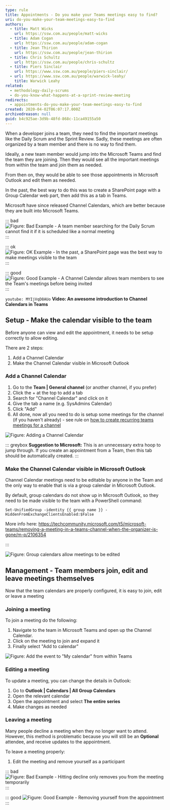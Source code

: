 ```yaml
---
type: rule
title: Appointments - Do you make your Teams meetings easy to find?
uri: do-you-make-your-team-meetings-easy-to-find
authors:
  - title: Matt Wicks
    url: https://ssw.com.au/people/matt-wicks
  - title: Adam Cogan
    url: https://ssw.com.au/people/adam-cogan
  - title: Jean Thirion
    url: https://ssw.com.au/people/jean-thirion
  - title: Chris Schultz
    url: https://ssw.com.au/people/chris-schultz
  - title: Piers Sinclair
    url: https://www.ssw.com.au/people/piers-sinclair/
  - url: https://www.ssw.com.au/people/warwick-leahy/
    title: Warwick Leahy
related:
  - methodology-daily-scrums
  - do-you-know-what-happens-at-a-sprint-review-meeting
redirects:
  - appointments-do-you-make-your-team-meetings-easy-to-find
created: 2020-04-02T06:07:17.000Z
archivedreason: null
guid: b4c925ae-3d9b-48fd-868c-11ca49155a50
---
```


When a developer joins a team, they need to find the important meetings like the Daily Scrum and the Sprint Review. Sadly, these meetings are often organized by a team member and there is no way to find them.

Ideally, a new team member would jump into the Microsoft Teams and find the team they are joining. Then they would see all the important meetings from within the team and join them as needed.

From then on, they would be able to see those appointments in Microsoft Outlook and edit them as needed.

In the past, the best way to do this was to create a SharePoint page with a Group Calendar web part, then add this as a tab in Teams. 

Microsoft have since released Channel Calendars, which are better because they are built into Microsoft Teams.

<!--endintro-->

::: bad
![Figure: Bad Example - A team member searching for the Daily Scrum cannot find it if it is scheduled like a normal meeting](teams-meetings-bad-example.png)
:::

::: ok
![Figure: OK Example - In the past, a SharePoint page was the best way to make meetings visible to the team](team-meetings-ok-example.jpg)
:::

::: good
![Figure: Good Example - A Channel Calendar allows team members to see the Team's meetings before being invited](teams-calendar-good.png)
:::

`youtube: MYIjVqD8AUo`
**Video: An awesome introduction to Channel Calendars in Teams**

## Setup - Make the calendar visible to the team
Before anyone can view and edit the appointment, it needs to be setup correctly to allow editing.

There are 2 steps:
1. Add a Channel Calendar
2. Make the Channel Calendar visible in Microsoft Outlook

### Add a Channel Calendar

1. Go to the **Team | General channel** (or another channel, if you prefer)
2. Click the + at the top to add a tab
3. Search for "Channel Calendar" and click on it
4. Give the tab a name (e.g. SysAdmins Calendar)
5. Click "Add"
6. All done, now all you need to do is setup some meetings for the channel (if you haven't already) - see rule on [how to create recurring teams meetings for a channel](/create-recurring-teams-meetings-for-a-channel)

![Figure: Adding a Channel Calendar](adding-channel-calendar.png)

::: greybox
**Suggestion to Microsoft:** This is an unnecessary extra hoop to jump through. If you create an appointment from a Team, then this tab should be automatically created.
:::

### Make the Channel Calendar visible in Microsoft Outlook

Channel Calendar meetings need to be editable by anyone in the Team and the only way to enable that is via a group calendar in Microsoft Outlook.

By default, group calendars do not show up in Microsoft Outlook, so they need to be made visible to the team with a PowerShell command:

```
Set-UnifiedGroup -identity {{ group name }} -HiddenFromExchangeClientsEnabled:$False
```

More info here: https://techcommunity.microsoft.com/t5/microsoft-teams/removing-a-meeting-in-a-teams-channel-when-the-organizer-is-gone/m-p/2106354

:::

![Figure: Group calendars allow meetings to be edited](team-calendar.png)

## Management - Team members join, edit and leave meetings themselves

Now that the team calendars are properly configured, it is easy to join, edit or leave a meeting 

### Joining a meeting

To join a meeting do the following:

1. Navigate to the team in Microsoft Teams and open up the Channel Calendar.
2. Click on the meeting to join and expand it
3. Finally select "Add to calendar" 

![Figure: Add the event to "My calendar" from within Teams](teams-add-to-calendar.png)

### Editing a meeting

To update a meeting, you can change the details in Outlook:

1. Go to **Outlook | Calendars | All Group Calendars**
2. Open the relevant calendar
3. Open the appointment and select **The entire series**
4. Make changes as needed

### Leaving a meeting

Many people decline a meeting when they no longer want to attend. However, this method is problematic because you will still be an **Optional** attendee, and receive updates to the appointment.

To leave a meeting properly:

1. Edit the meeting and remove yourself as a participant

::: bad
![Figure: Bad Example - Hitting decline only removes you from the meeting temporarily](declining-appointment.png)
::: 

::: good
![Figure: Good Example - Removing yourself from the appointment](edit-appointment.png)
:::
